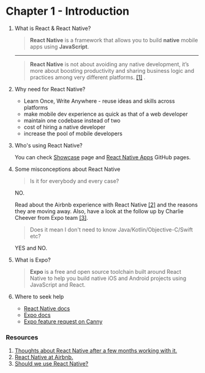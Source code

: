 # Chapter 1 - Introduction

1. What is React & React Native?

    > **React Native** is a framework that allows you to build **native** mobile apps using **JavaScript**.  
      
      ------
    
    > **React Native** is not about avoiding any native development, it’s more about boosting productivity and sharing business logic and practices among very different platforms. [[1]](https://github.com/Michael-Antczak/ScotlandJS-React-Native-Workshop/blob/master/chapters/1-Introduction.md#resources) . 
      

2. Why need for React Native?

    - Learn Once, Write Anywhere - reuse ideas and skills across platforms
    - make mobile dev experience as quick as that of a web developer
    - maintain one codebase instead of two
    - cost of hiring a native developer
    - increase the pool of mobile developers
    
3. Who's using React Native?

   You can check [Showcase](https://facebook.github.io/react-native/showcase.html) page and [React Native Apps](https://github.com/ReactNativeNews/React-Native-Apps) GitHub pages.  

4. Some misconceptions about React Native

    > Is it for everybody and every case? 
    
    NO.

    Read about the Airbnb experience with React Native [[2]](https://github.com/Michael-Antczak/ScotlandJS-React-Native-Workshop/blob/master/chapters/1-Introduction.md#resources) and the reasons they are moving away. Also, have a look at the follow up by Charlie Cheever from Expo team [[3]](https://github.com/Michael-Antczak/ScotlandJS-React-Native-Workshop/blob/master/chapters/1-Introduction.md#resources).

    > Does it mean I don't need to know Java/Kotlin/Objective-C/Swift etc? 
    
    YES and NO.

5. What is Expo? 

    > **Expo** is a free and open source toolchain built around React Native to help you build native iOS and Android projects using JavaScript and React.


6. Where to seek help

    - [React Native docs](https://facebook.github.io/react-native/docs/getting-started.html)
    - [Expo docs](https://docs.expo.io/versions/latest/)
    - [Expo feature request on Canny](https://expo.canny.io/)

### Resources
1. [Thoughts about React Native after a few months working with it.](https://blog.usejournal.com/thoughts-about-react-native-after-a-few-months-working-with-it-4b3e255c3120)
2. [React Native at Airbnb.](https://medium.com/airbnb-engineering/react-native-at-airbnb-f95aa460be1c)
3. [Should we use React Native?](https://blog.expo.io/should-we-use-react-native-1465d8b607ac)
